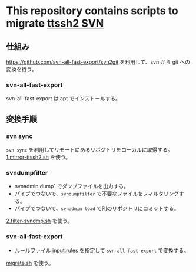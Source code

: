 # This repository contains scripts to migrate [ttssh2 SVN](http://svn.osdn.net/svnroot/ttssh2)


## 仕組み

https://github.com/svn-all-fast-export/svn2git を利用して、svn から git への変換を行う。

###  svn-all-fast-export

svn-all-fast-export は apt でインストールする。

## 変換手順

### svn sync

`svn sync` を利用してリモートにあるリポジトリをローカルに取得する。
[1.mirror-ttssh2.sh](1.mirror-ttssh2.sh) を使う。

### svndumpfilter

* svnadmin dump` でダンプファイルを出力する。
* パイプでつないで、`svndumpfilter` で不要なファイルをフィルタリングする。
* パイプでつないで、`svnadmin load` で別のリポジトリにコミットする。

[2.filter-svndmp.sh](2.filter-svndmp.sh) を使う。

### svn-all-fast-export

* ルールファイル [input.rules](input.rules) を指定して `svn-all-fast-export` で変換する。

[migrate.sh](migrate.sh) を使う。
